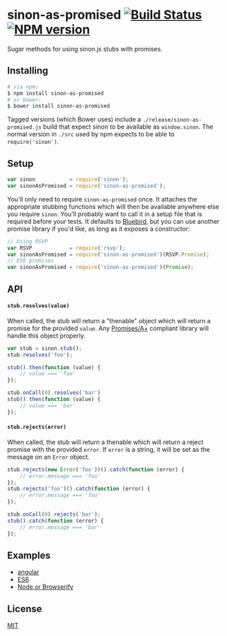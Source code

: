 sinon-as-promised [![Build Status](https://travis-ci.org/bendrucker/sinon-as-promised.svg?branch=master)](https://travis-ci.org/bendrucker/sinon-as-promised) [![NPM version](https://badge.fury.io/js/sinon-as-promised.svg)](http://badge.fury.io/js/sinon-as-promised)
=================

Sugar methods for using sinon.js stubs with promises.

## Installing
```bash
# via npm:
$ npm install sinon-as-promised
# or bower:
$ bower install sinon-as-promised
```

Tagged versions (which Bower uses) include a `./release/sinon-as-promised.js` build that expect sinon to be available as `window.sinon`. The normal version in `./src` used by npm expects to be able to `require('sinon')`.

## Setup
```js
var sinon           = require('sinon');
var sinonAsPromised = require('sinon-as-promised');
```

You'll only need to require `sinon-as-promised` once. It attaches the appropriate stubbing functions which will then be available anywhere else you require `sinon`. You'll probably want to call it in a setup file that is required before your tests. It defaults to [Bluebird](https://github.com/petkaantonov/bluebird), but you can use another promise library if you'd like, as long as it exposes a constructor:

```js
// Using RSVP
var RSVP            = require('rsvp');
var sinonAsPromised = require('sinon-as-promised')(RSVP.Promise);
// ES6 promises
var sinonAsPromised = require('sinon-as-promised')(Promise);
```

## API

#### `stub.resolves(value)`
When called, the stub will return a "thenable" object which will return a promise for the provided `value`. Any [Promises/A+](https://promisesaplus.com/) compliant library will handle this object properly.

```js
var stub = sinon.stub();
stub.resolves('foo');

stub().then(function (value) {
    // value === 'foo'
});

stub.onCall(0).resolves('bar')
stub().then(function (value) {
    // value === 'bar'
});
```

#### `stub.rejects(error)`
When called, the stub will return a thenable which will return a reject promise with the provided `error`. If `error` is a string, it will be set as the message on an `Error` object.

```js
stub.rejects(new Error('foo'))().catch(function (error) {
    // error.message === 'foo'
});
stub.rejects('foo')().catch(function (error) {
    // error.message === 'foo'
});

stub.onCall(0).rejects('bar');
stub().catch(function (error) {
    // error.message === 'bar'
});
```

## Examples

* [angular](https://github.com/bendrucker/sinon-as-promised/tree/master/examples/angular)
* [ES6](https://github.com/bendrucker/sinon-as-promised/tree/master/examples/es6)
* [Node or Browserify](https://github.com/bendrucker/sinon-as-promised/tree/master/examples/node-browserify)

## License
[MIT](LICENSE)
